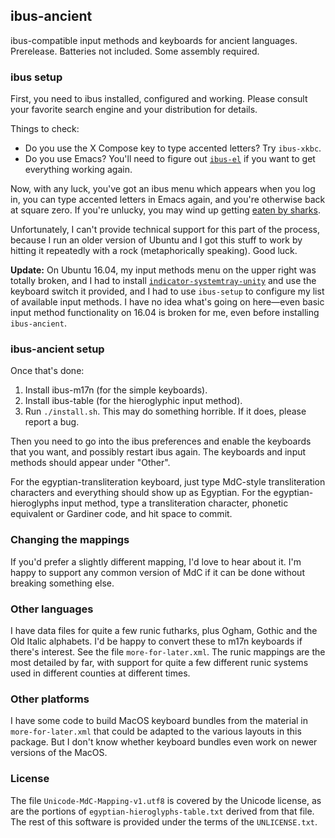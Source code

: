 ## ibus-ancient

ibus-compatible input methods and keyboards for ancient languages.
Prerelease.  Batteries not included.  Some assembly required.

### ibus setup

First, you need to ibus installed, configured and working.  Please consult
your favorite search engine and your distribution for details.

Things to check:

* Do you use the X Compose key to type accented letters?  Try `ibus-xkbc`.
* Do you use Emacs?  You'll need to figure out [`ibus-el`][ibus-el] if you
  want to get everything working again.

Now, with any luck, you've got an ibus menu which appears when you log in,
you can type accented letters in Emacs again, and you're otherwise back at
square zero.  If you're unlucky, you may wind up getting [eaten by
sharks][xkcd].

Unfortunately, I can't provide technical support for this part of the
process, because I run an older version of Ubuntu and I got this stuff to
work by hitting it repeatedly with a rock (metaphorically speaking).  Good
luck.

**Update:** On Ubuntu 16.04, my input methods menu on the upper right was
totally broken, and I had to
install [`indicator-systemtray-unity`][indicator-systemtray-unity] and use
the keyboard switch it provided, and I had to use `ibus-setup` to configure
my list of available input methods.  I have no idea what's going on
here—even basic input method functionality on 16.04 is broken for me, even
before installing `ibus-ancient`.

[indicator-systemtray-unity]: https://github.com/GGleb/indicator-systemtray-unity

### ibus-ancient setup

Once that's done:

1. Install ibus-m17n (for the simple keyboards).
2. Install ibus-table (for the hieroglyphic input method).
3. Run `./install.sh`.  This may do something horrible.  If it does, please
   report a bug.

Then you need to go into the ibus preferences and enable the keyboards that
you want, and possibly restart ibus again.  The keyboards and input methods
should appear under "Other".

For the egyptian-transliteration keyboard, just type MdC-style
transliteration characters and everything should show up as Egyptian.  For
the egyptian-hieroglyphs input method, type a transliteration character,
phonetic equivalent or Gardiner code, and hit space to commit.

### Changing the mappings

If you'd prefer a slightly different mapping, I'd love to hear about it.
I'm happy to support any common version of MdC if it can be done without
breaking something else.

### Other languages

I have data files for quite a few runic futharks, plus Ogham, Gothic and
the Old Italic alphabets.  I'd be happy to convert these to m17n keyboards
if there's interest.  See the file `more-for-later.xml`.  The runic
mappings are the most detailed by far, with support for quite a few
different runic systems used in different counties at different times.

### Other platforms

I have some code to build MacOS keyboard bundles from the material in
`more-for-later.xml` that could be adapted to the various layouts in this
package.  But I don't know whether keyboard bundles even work on newer
versions of the MacOS.

### License

The file `Unicode-MdC-Mapping-v1.utf8` is covered by the Unicode license,
as are the portions of `egyptian-hieroglyphs-table.txt` derived from that
file.  The rest of this software is provided under the terms of the
`UNLICENSE.txt`.

[xkcd]: http://xkcd.com/349/
[ibus-el]: http://www.emacswiki.org/emacs/IBusMode
